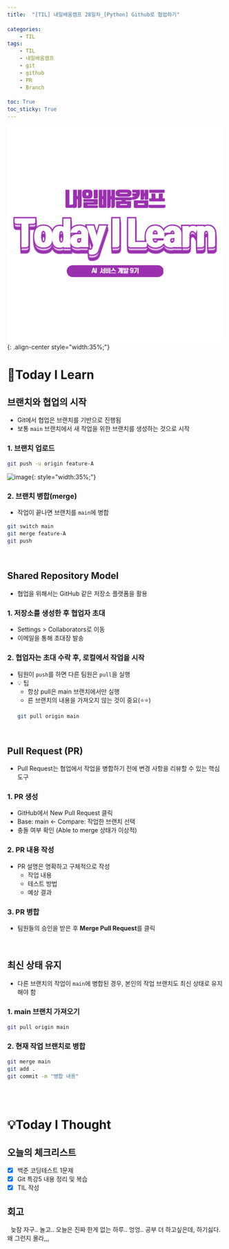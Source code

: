 ```yaml
---
title:  "[TIL] 내일배움캠프 28일차_[Python] Github로 협업하기" 

categories: 
    - TIL
tags: 
    - TIL
    - 내일배움캠프
    - git
    - github
    - PR
    - Branch

toc: True
toc_sticky: True
---
```


![TIL](/assets/images/TIL2.png){: .align-center style="width:35%;"}

# 👀Today I Learn
## 브랜치와 협업의 시작
- Git에서 협업은 브랜치를 기반으로 진행됨
- 보통 `main` 브랜치에서 새 작업을 위한 브랜치를 생성하는 것으로 시작

<h3> 1. 브랜치 업로드 </h3>

```bash
git push -u origin feature-A
```
![image](https://github.com/user-attachments/assets/6b8b84e9-761f-4722-b7a3-c1d667d33610){: style="width:35%;"}


<h3> 2. 브랜치 병합(merge) </h3>

- 작업이 끝나면 브랜치를 `main`에 병합

```bash
git switch main
git merge feature-A
git push
```

<br>

## Shared Repository Model
- 협업을 위해서는 GitHub 같은 저장소 플랫폼을 활용

<h3> 1. 저장소를 생성한 후 협업자 초대 </h3>

- Settings > Collaborators로 이동
- 이메일을 통해 초대장 발송

<h3> 2. 협업자는 초대 수락 후, 로컬에서 작업을 시작</h3>

- 팀원이 `push`를 하면 다른 팀원은 `pull`을 실행
- 💡 팁 
  - 항상 pull은 main 브랜치에서만 실행
  - 른 브랜치의 내용을 가져오지 않는 것이 중요(⭐⭐)
  ```bash
  git pull origin main
  ```

<br>

## Pull Request (PR)
- Pull Request는 협업에서 작업을 병합하기 전에 변경 사항을 리뷰할 수 있는 핵심 도구

<h3> 1. PR 생성 </h3>

- GitHub에서 New Pull Request 클릭
- Base: main ← Compare: 작업한 브랜치 선택
- 충돌 여부 확인 (Able to merge 상태가 이상적)

<h3> 2. PR 내용 작성 </h3>

- PR 설명은 명확하고 구체적으로 작성
  - 작업 내용
  - 테스트 방법
  - 예상 결과

<h3> 3. PR 병합 </h3>

- 팀원들의 승인을 받은 후 **Merge Pull Request**를 클릭

<br>

## 최신 상태 유지

- 다른 브랜치의 작업이 `main`에 병합된 경우, 본인의 작업 브랜치도 최신 상태로 유지해야 함

<h3> 1. main 브랜치 가져오기 </h3>

```bash
git pull origin main
```

<h3> 2. 현재 작업 브랜치로 병합 </h3>

```bash
git merge main
git add .
git commit -m "병합 내용"
```

<br>
<br>

# 💡Today I Thought

## 오늘의 체크리스트
- [x] 백준 코딩테스트 1문제
- [x] Git 특강5 내용 정리 및 복습
- [x] TIL 작성  

## 회고
&nbsp; 늦잠 자구.. 놀고.. 오늘은 진짜 한게 없는 하루.. 엉엉.. 공부 더 하고싶은데, 하기싫다. 왜 그런지 몰라,,,